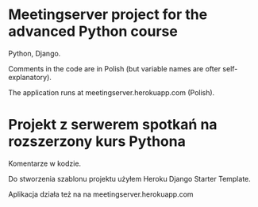 
# Meetingserver project for the advanced Python course

Python, Django.

Comments in the code are in Polish (but variable names are ofter self-explanatory).

The application runs at meetingserver.herokuapp.com (Polish).


# Projekt z serwerem spotkań na rozszerzony kurs Pythona

Komentarze w kodzie.

Do stworzenia szablonu projektu użyłem Heroku Django Starter Template.

Aplikacja działa też na na meetingserver.herokuapp.com
